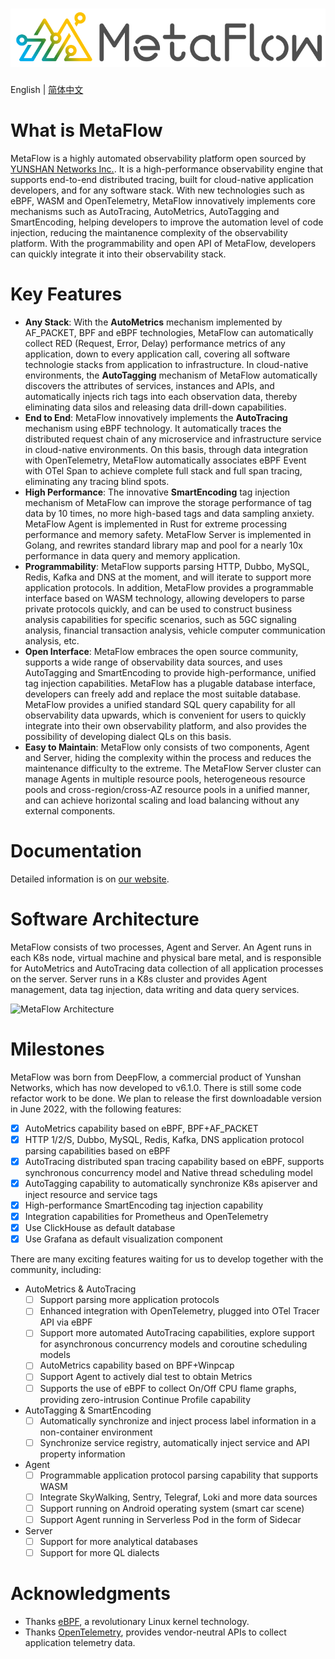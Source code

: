 ![MetaFlow](./docs/metaflow-logo.svg)
=====================================

English | [简体中文](./README-CN.md)

# What is MetaFlow

MetaFlow is a highly automated observability platform open sourced by [YUNSHAN Networks Inc.](https://yunshan.net). It is a high-performance observability engine that supports end-to-end distributed tracing, built for cloud-native application developers, and for any software stack. With new technologies such as eBPF, WASM and OpenTelemetry, MetaFlow innovatively implements core mechanisms such as AutoTracing, AutoMetrics, AutoTagging and SmartEncoding, helping developers to improve the automation level of code injection, reducing the maintanence complexity of the observability platform. With the programmability and open API of MetaFlow, developers can quickly integrate it into their observability stack.

# Key Features

- **Any Stack**: With the **AutoMetrics** mechanism implemented by AF\_PACKET, BPF and eBPF technologies, MetaFlow can automatically collect RED (Request, Error, Delay) performance metrics of any application, down to every application call, covering all software technologie stacks from application to infrastructure. In cloud-native environments, the **AutoTagging** mechanism of MetaFlow automatically discovers the attributes of services, instances and APIs, and automatically injects rich tags into each observation data, thereby eliminating data silos and releasing data drill-down capabilities.
- **End to End**: MetaFlow innovatively implements the **AutoTracing** mechanism using eBPF technology. It automatically traces the distributed request chain of any microservice and infrastructure service in cloud-native environments. On this basis, through data integration with OpenTelemetry, MetaFlow automatically associates eBPF Event with OTel Span to achieve complete full stack and full span tracing, eliminating any tracing blind spots.
- **High Performance**: The innovative **SmartEncoding** tag injection mechanism of MetaFlow can improve the storage performance of tag data by 10 times, no more high-based tags and data sampling anxiety. MetaFlow Agent is implemented in Rust for extreme processing performance and memory safety. MetaFlow Server is implemented in Golang, and rewrites standard library map and pool for a nearly 10x performance in data query and memory application.
- **Programmability**: MetaFlow supports parsing HTTP, Dubbo, MySQL, Redis, Kafka and DNS at the moment, and will iterate to support more application protocols. In addition, MetaFlow provides a programmable interface based on WASM technology, allowing developers to parse private protocols quickly, and can be used to construct business analysis capabilities for specific scenarios, such as 5GC signaling analysis, financial transaction analysis, vehicle computer communication analysis, etc.
- **Open Interface**: MetaFlow embraces the open source community, supports a wide range of observability data sources, and uses AutoTagging and SmartEncoding to provide high-performance, unified tag injection capabilities. MetaFlow has a plugable database interface, developers can freely add and replace the most suitable database. MetaFlow provides a unified standard SQL query capability for all observability data upwards, which is convenient for users to quickly integrate into their own observability platform, and also provides the possibility of developing dialect QLs on this basis.
- **Easy to Maintain**: MetaFlow only consists of two components, Agent and Server, hiding the complexity within the process and reduces the maintenance difficulty to the extreme. The MetaFlow Server cluster can manage Agents in multiple resource pools, heterogeneous resource pools and cross-region/cross-AZ resource pools in a unified manner, and can achieve horizontal scaling and load balancing without any external components.

# Documentation

Detailed information is on [our website](https://deepflow.yunshan.net/metaflow-docs/).

# Software Architecture

MetaFlow consists of two processes, Agent and Server. An Agent runs in each K8s node, virtual machine and physical bare metal, and is responsible for AutoMetrics and AutoTracing data collection of all application processes on the server. Server runs in a K8s cluster and provides Agent management, data tag injection, data writing and data query services.

![MetaFlow Architecture](./docs/metaflow-architecture.png)

# Milestones

MetaFlow was born from DeepFlow, a commercial product of Yunshan Networks, which has now developed to v6.1.0. There is still some code refactor work to be done. We plan to release the first downloadable version in June 2022, with the following features:
- [x] AutoMetrics capability based on eBPF, BPF+AF\_PACKET
- [x] HTTP 1/2/S, Dubbo, MySQL, Redis, Kafka, DNS application protocol parsing capabilities based on eBPF
- [x] AutoTracing distributed span tracing capability based on eBPF, supports synchronous concurrency model and Native thread scheduling model
- [x] AutoTagging capability to automatically synchronize K8s apiserver and inject resource and service tags
- [x] High-performance SmartEncoding tag injection capability
- [x] Integration capabilities for Prometheus and OpenTelemetry
- [x] Use ClickHouse as default database
- [x] Use Grafana as default visualization component

There are many exciting features waiting for us to develop together with the community, including:
- AutoMetrics & AutoTracing
  - [ ] Support parsing more application protocols
  - [ ] Enhanced integration with OpenTelemetry, plugged into OTel Tracer API via eBPF
  - [ ] Support more automated AutoTracing capabilities, explore support for asynchronous concurrency models and coroutine scheduling models
  - [ ] AutoMetrics capability based on BPF+Winpcap
  - [ ] Support Agent to actively dial test to obtain Metrics
  - [ ] Supports the use of eBPF to collect On/Off CPU flame graphs, providing zero-intrusion Continue Profile capability
- AutoTagging & SmartEncoding
  - [ ] Automatically synchronize and inject process label information in a non-container environment
  - [ ] Synchronize service registry, automatically inject service and API property information
- Agent
  - [ ] Programmable application protocol parsing capability that supports WASM
  - [ ] Integrate SkyWalking, Sentry, Telegraf, Loki and more data sources
  - [ ] Support running on Android operating system (smart car scene)
  - [ ] Support Agent running in Serverless Pod in the form of Sidecar
- Server
  - [ ] Support for more analytical databases
  - [ ] Support for more QL dialects

# Acknowledgments

- Thanks [eBPF](https://ebpf.io/), a revolutionary Linux kernel technology.
- Thanks [OpenTelemetry](https://opentelemetry.io/), provides vendor-neutral APIs to collect application telemetry data.
